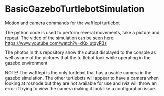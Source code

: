 # BasicGazeboTurtlebotSimulation
Motion and camera commands for the wafflepi turtlebot

The python code is used to perform several movements, take a picture and repeat. The video of the simulation can be seen here: https://www.youtube.com/watch?v=cKp_utqyR3s

The photos in this repository show the output displayed to the console as well as one of the pictures that the turtlebot took while operating in the gazebo environment

NOTE! The wafflepi is the only turtlebot that has a usable camera in the gazebo simulation. The other turtlebots will appear to have a camera when looking at rosnode but they are not available for use and rviz will throw an error if trying to view the camera making it look like a configuration issue.
